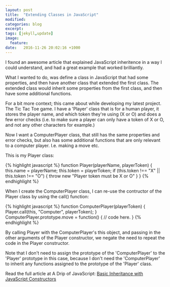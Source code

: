 ```yaml
---
layout: post
title:  "Extending Classes in JavaScript"
modified:
categories: blog
excerpt:
tags: [jekyll,update]
image:
  feature:
date:   2016-11-26 20:02:16 +1000
---
```

I found an awesome article that explained JavaScript inheritence in a way I could understand, and had a great example that worked brilliantly.

What I wanted to do, was define a class in JavaScript that had some properties, and then have another class that extended the first class. The extended class would inherit some properties from the first class, and then have some additional functions.

For a bit more context; this came about while developing my latest project. The Tic Tac Toe game. I have a 'Player' class that is for a human player, it stores the player name, and which token they're using (X or O) and does a few error checks (i.e. to make sure a player can only have a token of X or O, and not any other characters for example.)

Now I want a ComputerPlayer class, that still has the same properties and error checks, but also has some additional functions that are only relevant to a computer player. I.e. making a move etc.

This is my Player class:

{% highlight javascript %}
function Player(playerName, playerToken) {
  this.name = playerName;
  this.token = playerToken;
  if (this.token !== "X" || this.token !== "O") {
    throw new "Player token must be X or O"
  }
}
{% endhighlight %}

When I create the ComputerPlayer class, I can re-use the contructor of the Player class by using the call() function:

{% highlight javascript %}
function ComputerPlayer(playerToken) {
  Player.call(this, "Computer", playerToken);
}
ComputerPlayer.prototype.move = function() {
  // code here.
}
{% endhighlight %}

By calling Player with the ComputerPlayer's this object, and passing in the other arguments of the Player constructor, we negate the need to repeat the code in the Player constructor.

Note that I don't need to assign the prototype of the 'ComputerPlayer' to the 'Player' prototype in this case, because I don't need the 'ComputerPlayer' to inherit any functions assigned to the prototype of the 'Player' class.

Read the full article at A Drip of JavaScript: [Basic Inheritance with JavaScript Constructors][article-link]

 [article-link]: http://adripofjavascript.com/blog/drips/basic-inheritance-with-javascript-constructors.html
